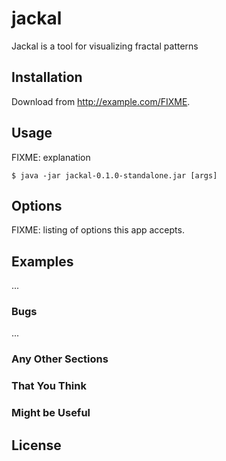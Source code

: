 # jackal

Jackal is a tool for visualizing fractal patterns

## Installation

Download from http://example.com/FIXME.

## Usage

FIXME: explanation

    $ java -jar jackal-0.1.0-standalone.jar [args]

## Options

FIXME: listing of options this app accepts.

## Examples

...

### Bugs

...

### Any Other Sections
### That You Think
### Might be Useful

## License

